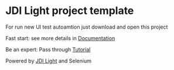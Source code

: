 # JDI Light project template
For run new UI test autoamtion just download and open this project

Fast start: see more details in [Documentation](https://jdi-docs.github.io/jdi-light/?java#introduction)

Be an expert: Pass through [Tutorial](https://jdi-docs.github.io/jdi-light/?java#tutorial)

Powered by [JDI Light](https://github.com/jdi-testing/jdi-light) and Selenium